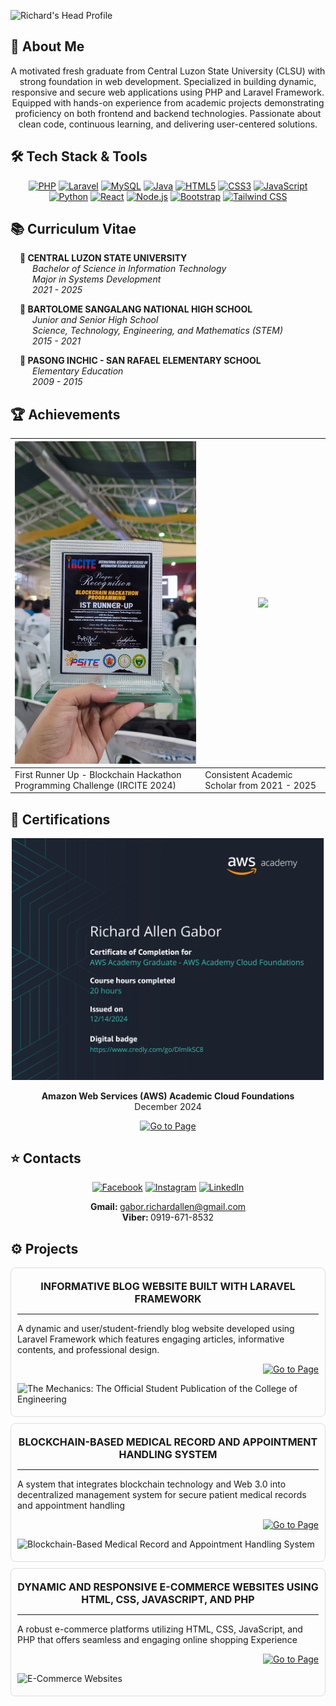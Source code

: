 ![Richard's Head Profile](assets/github_profile.png)

## 🚀 About Me

<div align="center">

A motivated fresh graduate from Central Luzon State University (CLSU) with strong foundation in web development. Specialized in building dynamic, responsive and secure web applications using PHP and Laravel Framework. Equipped with hands-on experience from academic projects demonstrating proficiency on both frontend and backend technologies. Passionate about clean code, continuous learning, and delivering user-centered solutions.

</div>

## 🛠️ Tech Stack & Tools

<div align="center">

[![PHP](https://img.shields.io/badge/PHP-777BB4?style=for-the-badge&logo=php&logoColor=white)]()
[![Laravel](https://img.shields.io/badge/Laravel-FF2D20?style=for-the-badge&logo=laravel&logoColor=white)]()
[![MySQL](https://img.shields.io/badge/MySQL-4479A1?style=for-the-badge&logo=mysql&logoColor=white)]()
[![Java](https://img.shields.io/badge/Java-007396?style=for-the-badge&logo=java&logoColor=white)]()
[![HTML5](https://img.shields.io/badge/HTML5-E34F26?style=for-the-badge&logo=html5&logoColor=white)]()
[![CSS3](https://img.shields.io/badge/CSS3-1572B6?style=for-the-badge&logo=css3&logoColor=white)]()
[![JavaScript](https://img.shields.io/badge/JavaScript-F7DF1E?style=for-the-badge&logo=javascript&logoColor=black)]()
[![Python](https://img.shields.io/badge/Python-3776AB?style=for-the-badge&logo=python&logoColor=white)]()
[![React](https://img.shields.io/badge/React-20232A?style=for-the-badge&logo=react&logoColor=61DAFB)]()
[![Node.js](https://img.shields.io/badge/Node.js-339933?style=for-the-badge&logo=nodedotjs&logoColor=white)]()
[![Bootstrap](https://img.shields.io/badge/Bootstrap-7952B3?style=for-the-badge&logo=bootstrap&logoColor=white)]()
[![Tailwind CSS](https://img.shields.io/badge/TailwindCSS-06B6D4?style=for-the-badge&logo=tailwindcss&logoColor=white)]()

</div>

## 📚 Curriculum Vitae

<div style="padding-left: 15px;">

<p><strong>🔰 CENTRAL LUZON STATE UNIVERSITY</strong> <br>
<span style="padding-left: 20px"><em>Bachelor of Science in Information Technology</em></span> <br>
<span style="padding-left: 20px"><em>Major in Systems Development</em></span> <br>
<span style="padding-left: 20px"><em>2021 - 2025</em></span> <br>
</p>

<p><strong>🔰 BARTOLOME SANGALANG NATIONAL HIGH SCHOOL</strong> <br>
<span style="padding-left: 20px"><em>Junior and Senior High School</em></span> <br>
<span style="padding-left: 20px"><em>Science, Technology, Engineering, and Mathematics (STEM)</em></span> <br>
<span style="padding-left: 20px"><em>2015 - 2021</em></span> <br>
</p>

<p><strong>🔰 PASONG INCHIC - SAN RAFAEL ELEMENTARY SCHOOL</strong> <br>
<span style="padding-left: 20px"><em>Elementary Education</em></span> <br>
<span style="padding-left: 20px"><em>2009 - 2015</em></span> <br>
</p>

</div>

## 🏆 Achievements

<div align="center">

| <img src="assets/ircite.jpg" width="300"/> | ![](image2.png) |
|----------------|----------------|
|First Runner Up - Blockchain Hackathon Programming Challenge (IRCITE 2024)|Consistent Academic Scholar from 2021 - 2025

</div>

## 📜 Certifications

<div align="center">

<img src="assets/AWS_cert.jpg" alt="Image" width="500" height="auto">

<strong>Amazon Web Services (AWS) Academic Cloud Foundations</strong> <br>
December 2024

[![Go to Page](https://img.shields.io/badge/Go%20to%20Page-Digital_Badge-blue)](https://www.credly.com/go/DlmlkSC8)

</div>

## ⭐ Contacts

<div align="center">

[![Facebook](https://img.shields.io/badge/Facebook-1877F2?style=for-the-badge&logo=facebook&logoColor=white)](https://www.facebook.com/richardallen.gabor?mibextid=JRoKGi)
[![Instagram](https://img.shields.io/badge/Instagram-E4405F?style=for-the-badge&logo=instagram&logoColor=white)](https://www.instagram.com/dino__chard?igsh=MWRzZnZjZnV4dzE1eg==)
[![LinkedIn](https://img.shields.io/badge/LinkedIn-0077B5?style=for-the-badge&logo=linkedin&logoColor=white)](https://www.linkedin.com/in/richard-allen-gabor-834525304?utm_source=share&utm_campaign=share_via&utm_content=profile&utm_medium=android_app)

<strong>Gmail: </strong> gabor.richardallen@gmail.com
<br>
<strong>Viber: </strong> 0919-671-8532

</div>

## ⚙️ Projects

<div style="border: 1px solid #ddd; border-radius: 8px; padding: 5px 10px 5px 10px; margin-bottom: 10px">

<p align="center">
    <strong style="font-size: 16px;">INFORMATIVE BLOG WEBSITE BUILT WITH LARAVEL FRAMEWORK</strong> <hr>
    A dynamic and user/student-friendly blog website developed using Laravel Framework which features engaging articles, informative contents, and professional design.

</p>

<div align="right">

[![Go to Page](https://img.shields.io/badge/Go%20to%20Page-The_Mechanics-blue)](https://www.example.com)

</div>

<!-- Image of the project -->
![The Mechanics: The Official Student Publication of the College of Engineering]()

</div>

<div style="border: 1px solid #ddd; border-radius: 8px; padding: 5px 10px 5px 10px; margin-bottom: 10px">

<p align="center">
    <strong style="font-size: 16px;">BLOCKCHAIN-BASED MEDICAL RECORD AND APPOINTMENT HANDLING SYSTEM</strong> <hr>
    A system that integrates blockchain technology and Web 3.0 into decentralized management system for secure patient medical records and appointment handling

</p>

<div align="right">

[![Go to Page](https://img.shields.io/badge/Go%20to%20Page-BMRAHS-blue)](https://www.example.com)

</div>

<!-- Image of the project -->
![Blockchain-Based Medical Record and Appointment Handling System]()

</div>

<div style="border: 1px solid #ddd; border-radius: 8px; padding: 5px 10px 5px 10px; margin-bottom: 10px">

<p align="center">
    <strong style="font-size: 16px;">DYNAMIC AND RESPONSIVE E-COMMERCE WEBSITES USING HTML, CSS, JAVASCRIPT, AND PHP</strong> <hr>
    A robust e-commerce platforms utilizing HTML, CSS, JavaScript, and PHP that offers seamless and engaging online shopping Experience

</p>

<div align="right">

[![Go to Page](https://img.shields.io/badge/Go%20to%20Page-Local_Point-blue)](https://www.example.com)

</div>

<!-- Image of the project -->
![E-Commerce Websites]()

</div>
